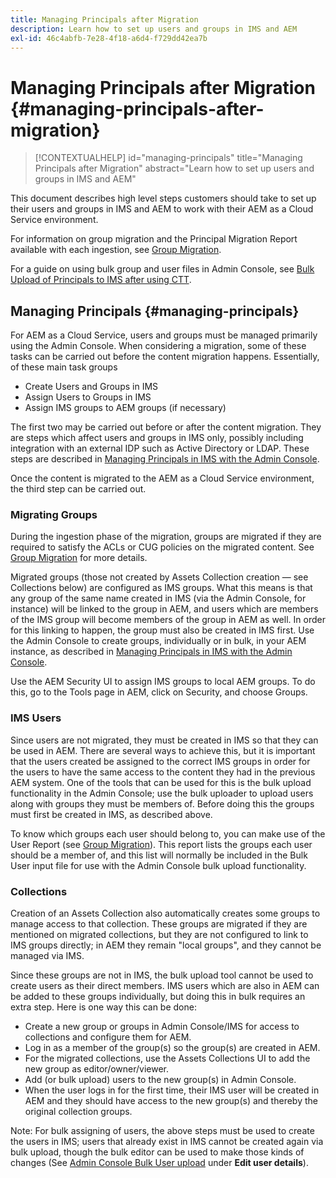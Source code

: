 ```yaml
---
title: Managing Principals after Migration
description: Learn how to set up users and groups in IMS and AEM
exl-id: 46c4abfb-7e28-4f18-a6d4-f729dd42ea7b
---
```

# Managing Principals after Migration {#managing-principals-after-migration}

>[!CONTEXTUALHELP]
>id="managing-principals"
>title="Managing Principals after Migration"
>abstract="Learn how to set up users and groups in IMS and AEM"

This document describes high level steps customers should take to set up their users and groups in IMS and AEM to work with their AEM as a Cloud Service environment.  

For information on group migration and the Principal Migration Report available with each ingestion, see [Group Migration](/help/journey-migration/content-transfer-tool/using-content-transfer-tool/group-migration.md).

For a guide on using bulk group and user files in Admin Console, see [Bulk Upload of Principals to IMS after using CTT](/help/journey-migration/content-transfer-tool/using-content-transfer-tool/bulk-principal-uploading.md).

## Managing Principals {#managing-principals}

For AEM as a Cloud Service, users and groups must be managed primarily using the Admin Console.  When considering a migration, some of these tasks can be carried out before the content migration happens.  Essentially, of these main task groups

* Create Users and Groups in IMS
* Assign Users to Groups in IMS
* Assign IMS groups to AEM groups (if necessary)

The first two may be carried out before or after the content migration.  They are steps which affect users and groups in IMS only, possibly including integration with an external IDP such as Active Directory or LDAP.  These steps are described in [Managing Principals in IMS with the Admin Console](/help/journey-migration/managing-principals.md).

Once the content is migrated to the AEM as a Cloud Service environment, the third step can be carried out.

### Migrating Groups

During the ingestion phase of the migration, groups are migrated if they are required to satisfy the ACLs or CUG policies on the migrated content.  See [Group Migration](/help/journey-migration/content-transfer-tool/using-content-transfer-tool/group-migration.md) for more details.

Migrated groups (those not created by Assets Collection creation &mdash; see Collections below) are configured as IMS groups.  What this means is that any group of the same name created in IMS (via the Admin Console, for instance) will be linked to the group in AEM, and users which are members of the IMS group will become members of the group in AEM as well.  In order for this linking to happen, the group must also be created in IMS first.  Use the Admin Console to create groups, individually or in bulk, in your AEM instance, as described in [Managing Principals in IMS with the Admin Console](/help/journey-migration/managing-principals.md).

Use the AEM Security UI to assign IMS groups to local AEM groups. To do this, go to the Tools page in AEM, click on Security, and choose Groups.

### IMS Users

Since users are not migrated, they must be created in IMS so that they can be used in AEM.  There are several ways to achieve this, but it is important that the users created be assigned to the correct IMS groups in order for the users to have the same access to the content they had in the previous AEM system.  One of the tools that can be used for this is the bulk upload functionality in the Admin Console; use the bulk uploader to upload users along with groups they must be members of.  Before doing this the groups must first be created in IMS, as described above.

To know which groups each user should belong to, you can make use of the User Report (see [Group Migration](/help/journey-migration/content-transfer-tool/using-content-transfer-tool/group-migration.md)).  This report lists the groups each user should be a member of, and this list will normally be included in the Bulk User input file for use with the Admin Console bulk upload functionality.

### Collections

Creation of an Assets Collection also automatically creates some groups to manage access to that collection.  These groups are migrated if they are mentioned on migrated collections, but they are not configured to link to IMS groups directly; in AEM they remain "local groups", and they cannot be managed via IMS.

Since these groups are not in IMS, the bulk upload tool cannot be used to create users as their direct members.  IMS users which are also in AEM can be added to these groups individually, but doing this in bulk requires an extra step.  Here is one way this can be done:
* Create a new group or groups in Admin Console/IMS for access to collections and configure them for AEM.
* Log in as a member of the group(s) so the group(s) are created in AEM.
* For the migrated collections, use the Assets Collections UI to add the new group as editor/owner/viewer.
* Add (or bulk upload) users to the new group(s) in Admin Console.
* When the user logs in for the first time, their IMS user will be created in AEM and they should have access to the new group(s) and thereby the original collection groups.

Note: For bulk assigning of users, the above steps must be used to create the users in IMS; users that already exist in IMS cannot be created again via bulk upload, though the bulk editor can be used to make those kinds of changes (See [Admin Console Bulk User upload](https://helpx.adobe.com/enterprise/using/bulk-upload-users.html) under **Edit user details**).
